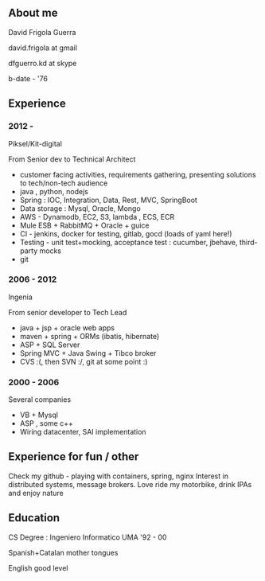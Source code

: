 ## About me

David Frigola Guerra

david.frigola at gmail 

dfguerro.kd at skype

b-date - '76

## Experience

### 2012 - 

Piksel/Kit-digital

From Senior dev to Technical Architect

* customer facing activities, requirements gathering, presenting solutions to tech/non-tech audience
* java , python, nodejs
* Spring : IOC, Integration, Data, Rest, MVC, SpringBoot
* Data storage : Mysql, Oracle, Mongo
* AWS - Dynamodb, EC2, S3, lambda , ECS, ECR
* Mule ESB + RabbitMQ + Oracle + guice
* CI - jenkins, docker for testing, gitlab, gocd (loads of yaml here!)
* Testing - unit test+mocking, acceptance test : cucumber, jbehave, third-party mocks
* git 


### 2006 - 2012
Ingenia

From senior developer to Tech Lead

* java + jsp + oracle web apps
* maven + spring + ORMs (ibatis, hibernate)
* ASP + SQL Server
* Spring MVC + Java Swing + Tibco broker 
* CVS :(, then SVN :/, git at some point :)

### 2000 - 2006
Several companies
* VB + Mysql
* ASP , some c++
* Wiring datacenter, SAI implementation


## Experience for fun / other

Check my github - playing with containers, spring, nginx
Interest in distributed systems, message brokers.
Love ride my motorbike, drink IPAs and enjoy nature

## Education

CS Degree : Ingeniero Informatico UMA
'92 - 00

Spanish+Catalan  mother tongues

English good level
